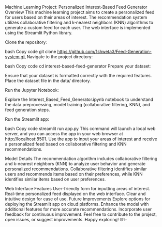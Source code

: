 
Machine Learning Project: Personalized Interest-Based Feed Generator
Overview
This machine learning project aims to create a personalized feed for users based on their areas of interest. The recommendation system utilizes collaborative filtering and k-nearest neighbors (KNN) algorithms to generate a custom feed for each user. The web interface is implemented using the Streamlit Python library.


Clone the repository:

bash
Copy code
git clone https://github.com/1shweta3/Feed-Generation-system.git
Navigate to the project directory:

bash
Copy code
cd interest-based-feed-generator
Prepare your dataset:

Ensure that your dataset is formatted correctly with the required features. Place the dataset file in the data/ directory.

Run the Jupyter Notebook:

Explore the Interest_Based_Feed_Generator.ipynb notebook to understand the data preprocessing, model training (collaborative filtering, KNN), and feed generation steps.

Run the Streamlit app:

bash
Copy code
streamlit run app.py
This command will launch a local web server, and you can access the app in your web browser at http://localhost:8501. Use the app to input your areas of interest and receive a personalized feed based on collaborative filtering and KNN recommendations.

Model Details
The recommendation algorithm includes collaborative filtering and k-nearest neighbors (KNN) to analyze user behavior and generate personalized recommendations. Collaborative filtering identifies similar users and recommends items based on their preferences, while KNN identifies similar items based on user preferences.

Web Interface Features
User-friendly form for inputting areas of interest.
Real-time personalized feed displayed on the web interface.
Clear and intuitive design for ease of use.
Future Improvements
Explore options for deploying the Streamlit app on cloud platforms.
Enhance the model with additional features for more accurate recommendations.
Incorporate user feedback for continuous improvement.
Feel free to contribute to the project, open issues, or suggest improvements. Happy exploring! 🌐✨





